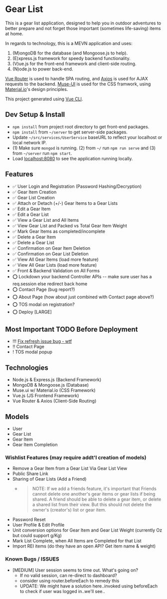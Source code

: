 # Gear List

This is a gear list application, designed to help you in outdoor adventures to better prepare and not forget those important (sometimes life-saving) items at home.

In regards to technology, this is a MEVN application and uses:

1. (M)ongoDB for the database (and Mongoose.js to help).
2. (E)xpress.js framework for speedy backend functionality.
3. (V)ue.js for the front-end framework and client-side routing.
4. (N)ode.js to power back-end.

[Vue Router](https://github.com/vuejs/vue-router) is used to handle SPA routing, and [Axios](https://github.com/axios/axios) is used for AJAX requests to the backend. [Muse-UI](https://muse-ui.org/#/en-US) is used for the CSS framwork, using [Material.io](https://material.io/)'s design principles.

This project generated using [Vue CLI](https://github.com/vuejs/vue-cli).

## Dev Setup & Install

- `npm install` from project root directory to get front-end packages.
- `npm install` from `~/server` to get server-side packages.
- Update `~/src/services/UserService` baseURL to reflect your localhost or local network IP.
- (1) Make sure `mongod` is running. (2) from `~/` run `npm run serve` and (3) from `~/server` run `npm start`.
- Load [localhost:8080](https://localhost:8080) to see the application running locally.

## Features

- ✅ User Login and Registration (Password Hashing/Decryption)
- ✅ Gear Item Creation
- ✅ Gear List Creation
- ✅ Attach or Detach (+/-) Gear Items to a Gear Lists
- ✅ Edit a Gear Item
- ✅ Edit a Gear List
- ✅ View a Gear List and All Items
- ✅ View Gear List and Packed vs Total Gear Item Weight
- ✅ Mark Gear Items as completed/incomplete
- ✅ Delete a Gear Item
- ✅ Delete a Gear List
- ✅ Confirmation on Gear Item Deletion
- ✅ Confirmation on Gear List Deletion
- ✅ View All Gear Items (load more feature)
- ✅ View All Gear Lists (load more feature)
- ✅ Front & Backend Validation on All Forms
- ⭕️ Lockdown your backend Controller APIs -- make sure user has a req.session else redirect back home
- ⭕️ Contact Page (bug report?)
- ⭕️ About Page (how about just combined with Contact page above?)
- ⭕️ TOS modal on registration?
- ⭕️ Deploy [LARGE]

## Most Important TODO Before Deployment

- !!! [Fix refresh issue bug - wtf](https://stackoverflow.com/questions/35411773/laravel-5-1-vue-js-vue-router-beforeeach-authservice)
- !!  Contact Page
- !   TOS modal popup

## Technologies

- Node.js & Express.js (Backend Framework)
- MongoDB & Mongoose.js (Database)
- Muse.ui w/ Material.io (CSS Framework)
- Vue.js (JS Frontend Framework)
- Vue Router & Axios (Client-Side Routing)

## Models

- User
- Gear List
- Gear Item
- Gear Item Completion

### Wishlist Features (may require addt'l creation of models)

- Remove a Gear Item from a Gear List Via Gear List View
- Public Share Link
- Sharing of Gear Lists (Add a Friend)
  - > NOTE: If we add a friends feature, it's important that Friends cannot delete one another's gear items or gear lists if being shared. A friend should be able to delete a gear item, or delete a shared list from their view. But this should not delete the owner's (creator's) list or gear item.
- Password Reset
- User Profile & Edit Profile
- Unit conversion options for Gear Item and Gear List Weight (currently Oz but could support g/Kg)
- Mark List Complete, when All Items are Completed for that List
- Import REI items (do they have an open API? Get item name & weight)

### Known Bugs / ISSUES

- [MEDIUM] User session seems to time out. What's going on?
  - If no valid session, can re-direct to dashboard?
  - consider using router.beforeEach to remedy this
  - UPDATE: We might have a solution here..invoked using beforeEach to check if user was logged in..we'll see..
